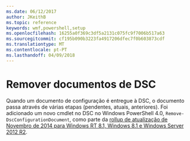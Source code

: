 ```yaml
---
ms.date: 06/12/2017
author: JKeithB
ms.topic: reference
keywords: wmf,powershell,setup
ms.openlocfilehash: 16255a0f369c3df5a2131c075fc9f7006b517a63
ms.sourcegitcommit: cf195b090b3223fa4917206dfec7f0b603873cdf
ms.translationtype: MT
ms.contentlocale: pt-PT
ms.lasthandoff: 04/09/2018
---
```

# <a name="remove-dsc-documents"></a>Remover documentos de DSC

Quando um documento de configuração é entregue à DSC, o documento passa através de várias etapas (pendentes, atuais, anteriores). Foi adicionado um novo cmdlet no DSC no Windows PowerShell 4.0, `Remove-DscConfigurationDocument`, como parte da [rollup de atualização de Novembro de 2014 para Windows RT 8.1, Windows 8.1 e Windows Server 2012 R2](https://support.microsoft.com/kb/3000850).